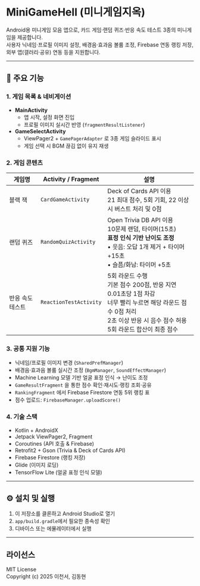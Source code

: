 # MiniGameHell (미니게임지옥)

Android용 미니게임 모음 앱으로, 카드 게임·랜덤 퀴즈·반응 속도 테스트 3종의 미니게임을 제공합니다.  
사용자 닉네임·프로필 이미지 설정, 배경음·효과음 볼륨 조정, Firebase 연동 랭킹 저장, 외부 앱(갤러리·공유) 연동 등을 지원합니다.

---

## 📌 주요 기능

### 1. 게임 목록 & 네비게이션
- **MainActivity**  
  - 앱 시작, 설정 화면 진입  
  - 프로필 이미지 실시간 반영 (`fragmentResultListener`)
- **GameSelectActivity**  
  - ViewPager2 + `GamePagerAdapter` 로 3종 게임 슬라이드 표시  
  - 게임 선택 시 BGM 끊김 없이 유지 재생  

### 2. 게임 콘텐츠
| 게임명           | Activity / Fragment          | 설명                                                                                                                                                             |
|--------------|-----------------------------|----------------------------------------------------------------------------------------------------------------------------------------------------------------|
| 블랙 잭         | `CardGameActivity`          | Deck of Cards API 이용<br>21 최대 점수, 5회 기회, 22 이상 시 버스트 처리 및 0점                                                                                    |
| 랜덤 퀴즈        | `RandomQuizActivity`        | Open Trivia DB API 이용<br>10문제 랜덤, 타이머(15초)<br>**표정 인식 기반 난이도 조정**<br>• 웃음: 오답 1개 제거 + 타이머 +15초<br>• 슬픔/화남: 타이머 +5초                  |
| 반응 속도 테스트   | `ReactionTestActivity`      | 5회 라운드 수행<br>기본 점수 200점, 반응 지연 0.01초당 1점 차감<br>너무 빨리 누르면 해당 라운드 점수 0점 처리<br>2초 이상 반응 시 음수 점수 허용<br>5회 라운드 합산이 최종 점수                      |

### 3. 공통 지원 기능
- 닉네임/프로필 이미지 변경 (`SharedPrefManager`)
- 배경음·효과음 볼륨 실시간 조정 (`BgmManager`, `SoundEffectManager`)
- Machine Learning 모델 기반 얼굴 표정 인식 → 난이도 조정
- `GameResultFragment` 을 통한 점수 확인·재시도·랭킹 조회·공유
- `RankingFragment` 에서 Firebase Firestore 연동 5위 랭킹 표
- 점수 업로드: `FirebaseManager.uploadScore()`

### 4. 기술 스택
- Kotlin + AndroidX  
- Jetpack ViewPager2, Fragment  
- Coroutines (API 호출 & Firebase)  
- Retrofit2 + Gson (Trivia & Deck of Cards API)  
- Firebase Firestore (랭킹 저장)  
- Glide (이미지 로딩)  
- TensorFlow Lite (얼굴 표정 인식 모델)

---

## ⚙️ 설치 및 실행

1. 이 저장소를 클론하고 Android Studio로 열기  
2. `app/build.gradle`에서 필요한 종속성 확인  
3. 디바이스 또는 에뮬레이터에서 실행  

---

## 라이선스
MIT License  
Copyright (c) 2025 이천서, 김동현  
